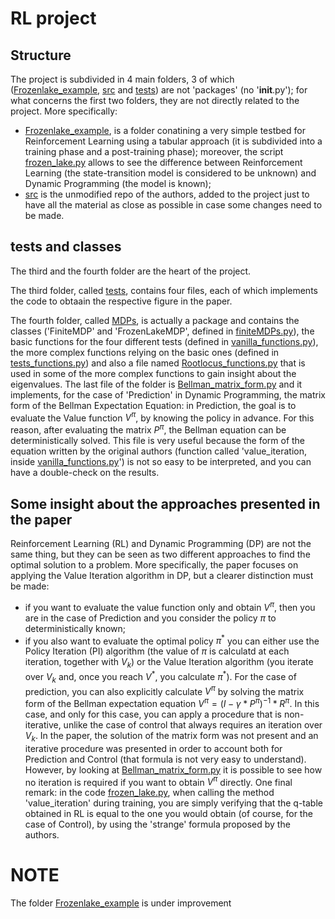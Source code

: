 # RL project
## Structure
The project is subdivided in 4 main folders, 3 of which ([Frozenlake_example](https://github.com/ChristianCella/PID-accelerated-VI---RL-project/tree/main/Frozenlake_example), [src](https://github.com/ChristianCella/PID-accelerated-VI---RL-project/tree/main/src) and [tests](https://github.com/ChristianCella/PID-accelerated-VI---RL-project/tree/main/tests)) are not 'packages' (no '__init__.py'); for what concerns the first two folders, they are not directly related to the project. More specifically:
- [Frozenlake_example](https://github.com/ChristianCella/PID-accelerated-VI---RL-project/tree/main/Frozenlake_example), is a folder conatining a very simple testbed for Reinforcement Learning using a tabular approach (it is subdivided into a training phase and a post-training phase); moreover, the script [frozen_lake.py](https://github.com/ChristianCella/PID-accelerated-VI---RL-project/blob/main/Frozenlake_example/frozen_lake.py) allows to see the difference between Reinforcement Learning (the state-transition model is considered to be unknown) and Dynamic Programming (the model is known);
- [src](https://github.com/ChristianCella/PID-accelerated-VI---RL-project/tree/main/src) is the unmodified repo of the authors, added to the project just to have all the material as close as possible in case some changes need to be made.

## tests and classes
The third and the fourth folder are the heart of the project.

The third folder, called [tests](https://github.com/ChristianCella/PID-accelerated-VI---RL-project/tree/main/tests), contains four files, each of which implements the code to obtaain the respective figure in the paper.

The fourth folder, called [MDPs](https://github.com/ChristianCella/PID-accelerated-VI---RL-project/tree/main/MDPs), is actually a package and contains the classes ('FiniteMDP' and 'FrozenLakeMDP', defined in [finiteMDPs.py](https://github.com/ChristianCella/PID-accelerated-VI---RL-project/blob/main/MDPs/finiteMDPs.py)), the basic functions for the four different tests (defined in [vanilla_functions.py](https://github.com/ChristianCella/PID-accelerated-VI---RL-project/blob/main/MDPs/vanilla_functions.py)), the more complex functions relying on the basic ones (defined in [tests_functions.py](https://github.com/ChristianCella/PID-accelerated-VI---RL-project/blob/main/MDPs/tests_functions.py)) and also a file named [Rootlocus_functions.py](https://github.com/ChristianCella/PID-accelerated-VI---RL-project/blob/main/MDPs/Rootlocus_functions.py) that is used in some of the more complex functions to gain insight about the eigenvalues.
The last file of the folder is [Bellman_matrix_form.py](https://github.com/ChristianCella/PID-accelerated-VI---RL-project/blob/main/MDPs/Bellman_matrix_form.py) and it implements, for the case of 'Prediction' in Dynamic Programming, the matrix form of the Bellman Expectation Equation: in Prediction, the goal is to evaluate the Value function $V^\pi$, by knowing the policy in advance. For this reason, after evaluating the matrix $P^\pi$, the Bellman equation can be deterministically solved. This file is very useful because the form of the equation written by the original authors (function called 'value_iteration, inside [vanilla_functions.py](https://github.com/ChristianCella/PID-accelerated-VI---RL-project/blob/main/MDPs/vanilla_functions.py)') is not so easy to be interpreted, and you can have a double-check on the results.

## Some insight about the approaches presented in the paper

Reinforcement Learning (RL) and Dynamic Programming (DP) are not the same thing, but they can be seen as two different approaches to find the optimal solution to a problem. More specifically, the paper focuses on applying the Value Iteration algorithm in DP, but a clearer distinction must be made:
- if you want to evaluate the value function only and obtain $V^{\pi}$, then you are in the case of Prediction and you consider the policy $\pi$ to deterministically known;
- if you also want to evaluate the optimal policy ${\pi}^{*}$ you can either use the Policy Iteration (PI) algorithm (the value of $\pi$ is calculatd at each iteration, together with $V_k$) or the Value Iteration algorithm (you iterate over $V_k$ and, once you reach $V^*$, you calculate $\pi^*$).
For the case of prediction, you can also explicitly calculate $V^{\pi}$ by solving the matrix form of the Bellman expectation equation $V^{\pi} = (I - \gamma * P^{\pi})^{-1} * R^{\pi}$. In this case, and only for this case, you can apply a procedure that is non-iterative, unlike the case of control that always requires an iteration over $V_k$.
In the paper, the solution of the matrix form was not present and an iterative procedure was presented in order to account both for Prediction and Control (that formula is not very easy to understand). However, by looking at [Bellman_matrix_form.py](https://github.com/ChristianCella/PID-accelerated-VI---RL-project/blob/main/MDPs/Bellman_matrix_form.py) it is possible to see how no iteration is required if you want to obtain $V^{\pi}$ directly.
One final remark: in the code [frozen_lake.py](https://github.com/ChristianCella/PID-accelerated-VI---RL-project/blob/main/Frozenlake_example/frozen_lake.py), when calling the method 'value_iteration' during training, you are simply verifying that the q-table obtained in RL is equal to the one you would obtain (of course, for the case of Control), by using the 'strange' formula proposed by the authors.

# NOTE

The folder [Frozenlake_example](https://github.com/ChristianCella/PID-accelerated-VI---RL-project/tree/main/Frozenlake_example) is under improvement


